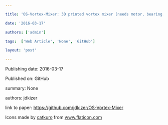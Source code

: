 ---
title: 'OS-Vortex-Mixer: 3D printed vortex mixer (needs motor, bearing, micro switch, tripple throw switch, power supply)'
date: '2016-03-17'
authors: ['admin']
tags:  ['Web Article', 'None', 'GitHub']
layout: 'post'
---
Publishing date: 2016-03-17

Published on: GitHub

summary: None

authors: jdkizer

link to paper: https://github.com/jdkizer/OS-Vortex-Mixer

Icons made by <a href="https://www.flaticon.com/free-icon/bookshelves_3576884" title="catkuro">catkuro</a> from <a href="https://www.flaticon.com/" title="Flaticon"> www.flaticon.com</a>
